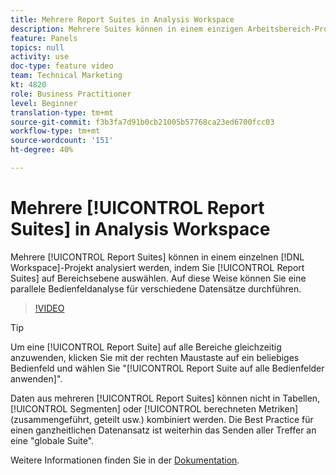```yaml
---
title: Mehrere Report Suites in Analysis Workspace
description: Mehrere Suites können in einem einzigen Arbeitsbereich-Projekt analysiert werden, indem Report Suites auf Bedienfeldebene ausgewählt werden. Auf diese Weise können Sie eine parallele Bedienfeldanalyse für verschiedene Datensätze durchführen.
feature: Panels
topics: null
activity: use
doc-type: feature video
team: Technical Marketing
kt: 4820
role: Business Practitioner
level: Beginner
translation-type: tm+mt
source-git-commit: f3b3fa7d91b0cb21005b57768ca23ed6700fcc03
workflow-type: tm+mt
source-wordcount: '151'
ht-degree: 40%

---
```



# Mehrere [!UICONTROL Report Suites] in Analysis Workspace

Mehrere [!UICONTROL Report Suites] können in einem einzelnen [!DNL Workspace]-Projekt analysiert werden, indem Sie [!UICONTROL Report Suites] auf Bereichsebene auswählen. Auf diese Weise können Sie eine parallele Bedienfeldanalyse für verschiedene Datensätze durchführen.

>[!VIDEO](https://video.tv.adobe.com/v/32843/?quality=12)

>[!TIP]
>
> Um eine [!UICONTROL Report Suite] auf alle Bereiche gleichzeitig anzuwenden, klicken Sie mit der rechten Maustaste auf ein beliebiges Bedienfeld und wählen Sie &quot;[!UICONTROL Report Suite auf alle Bedienfelder anwenden]&quot;.

Daten aus mehreren [!UICONTROL Report Suites] können nicht in Tabellen, [!UICONTROL Segmenten] oder [!UICONTROL berechneten Metriken] (zusammengeführt, geteilt usw.) kombiniert werden. Die Best Practice für einen ganzheitlichen Datenansatz ist weiterhin das Senden aller Treffer an eine &quot;globale Suite&quot;.

Weitere Informationen finden Sie in der [Dokumentation](https://docs.adobe.com/content/help/de-DE/analytics/analyze/analysis-workspace/build-workspace-project/multiple-report-suites.html).
